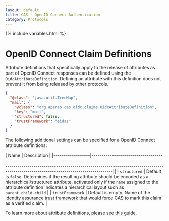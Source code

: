 ```yaml
---
layout: default
title: CAS - OpenID Connect Authentication
category: Protocols
---
```

{% include variables.html %}

# OpenID Connect Claim Definitions

Attribute definitions that specifically apply to the release of attributes as part of OpenID Connect responses can be
defined using the `OidcAttributeDefinition`. Defining an attribute with this definition does not
prevent it from being released by other protocols.

```json
{
  "@class": "java.util.TreeMap",
  "mail": {
    "@class": "org.apereo.cas.oidc.claims.OidcAttributeDefinition",
    "key": "mail",
    "structured": false,
    "trustFramework": "eidas"
  }
}
```

The following additional settings can be specified for a OpenID Connect attribute definitions:

| Name             | Description                                                                                                                                                                                                                                        |
|------------------|----------------------------------------------------------------------------------------------------------------------------------------------------------------------------------------------------------------------------------------------------||
| `structured`     | Default is `false`. Determines if the resulting attribute should be encoded as a hierarchical/structured attribute, activated only if the `name` assigned to the attribute definition indicates a hierarchical layout such as `parent.child.child` |
| `trustFramework` | Default is empty. Name of the [identity assurance trust framework](OIDC-Authentication-Identity-Assurance.html) that would force CAS to mark this claim as a verified claim.                                                                       |

To learn more about attribute definitions, please [see this guide](../integration/Attribute-Definitions.html).
